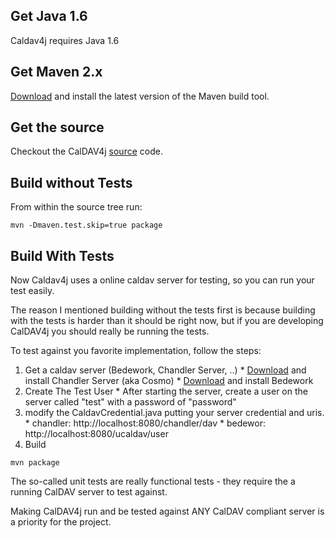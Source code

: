 ## Get Java 1.6 ##

Caldav4j requires Java 1.6

## Get Maven 2.x ##

[Download](http://maven.apache.org/download.html) and install the latest version of the Maven build tool.

## Get the source ##

Checkout the CalDAV4j [source](http://code.google.com/p/caldav4j/source) code.

## Build without Tests ##

From within the source tree run:
```
mvn -Dmaven.test.skip=true package
```

## Build With Tests ##

Now Caldav4j uses a online caldav server for testing, so you can run your test easily.

The reason I mentioned building without the tests first is because building with the tests is harder than it should be right now, but if you are developing CalDAV4j you should really be running the tests.

To test against you favorite implementation, follow the steps:
  1. Get a caldav server (Bedework, Chandler Server, ..)
    * [Download](http://chandlerproject.org/Developers/DownloadChandlerServer) and install Chandler Server (aka Cosmo)
    * [Download](http://www.bedework.org) and install Bedework
  1. Create The Test User
    * After starting the server, create a user on the server called "test" with a password of "password"
  1. modify the CaldavCredential.java putting your server credential and uris.
    * chandler: http://localhost:8080/chandler/dav
    * bedewor: http://localhost:8080/ucaldav/user
  1. Build
```
mvn package
```

The so-called unit tests are really functional tests - they require the a running CalDAV server to test against.

Making CalDAV4j run and be tested against ANY CalDAV compliant server is a priority for the project.